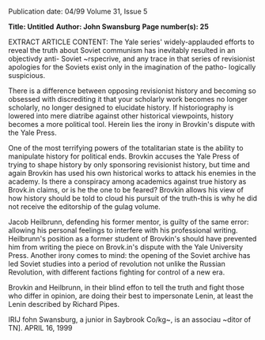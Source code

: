 Publication date: 04/99
Volume 31, Issue 5

**Title: Untitled**
**Author: John Swansburg**
**Page number(s): 25**

EXTRACT ARTICLE CONTENT:
The Yale series' widely-applauded efforts to 
reveal the truth about Soviet communism 
has inevitably resulted in an objectivdy anti-
Soviet ~rspecrive, and any trace in that 
series of revisionist apologies for the Soviets 
exist only in the imagination of the patho-
logically suspicious. 


There is a difference between opposing 
revisionist history and becoming so obsessed 
with discrediting it that your scholarly work 
becomes no longer scholarly, no longer 
designed 
to 
elucidate 
history. If 
historiography is lowered into mere diatribe 
against other historical viewpoints, history 
becomes a more political tool. Herein lies the 
irony in Brovkin's dispute with the Yale Press. 


One of the most terrifying powers of the 
totalitarian state is the ability to manipulate 
history for political ends. Brovkin accuses the 
Yale Press of trying to shape history by only 
sponsoring revisionist history, but time and 
again Brovkin has used his own historical 
works to attack his enemies in the academy. Is 
there a conspiracy among academics against 
true history as Brovk.in claims, or is he the 
one to be feared? Brovkin allows his view of 
how history should be told to cloud his 
pursuit of the truth-this is why he did not 
receive the editorship of the gulag volume. 


Jacob Heilbrunn, defending his former 
mentor, is guilty of the same error: allowing 
his personal feelings to interfere with his 
professional writing. Heilbrunn's position as a 
former student of Brovkin's should have 
prevented him from writing the piece on 
Brovk.in's dispute with the Yale University 
Press. Another irony comes to mind: the 
opening of the Soviet archive has led Soviet 
studies into a period of revolution not unlike 
the Russian Revolution, with different 
factions fighting for control of a new era. 


Brovkin and Heilbrunn, in their blind effon 
to tell the truth and fight those who differ in 
opinion, are doing their best to impersonate 
Lenin, at least the Lenin described by 
Richard Pipes. 

IRIJ 
fohn Swansburg, a junior in Saybrook Co/kg~, 
is an associau ~ditor of TN]. 
APRIL 16, 1999